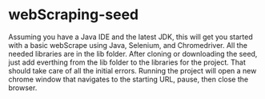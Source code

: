# webScraping-seed
Assuming you have a Java IDE and the latest JDK, this will get you started with a basic webScrape using Java, Selenium, and Chromedriver.
All the needed libraries are in the lib folder.  After cloning or downloading the seed, just add everthing from the lib folder to the
libraries for the project.  That should take care of all the initial errors.  Running the project will open a new chrome window that
navigates to the starting URL, pause, then close the browser.
